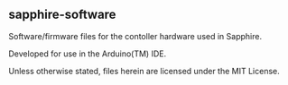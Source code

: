 sapphire-software
-----------------

Software/firmware files for the contoller hardware used in Sapphire.

Developed for use in the Arduino(TM) IDE.

Unless otherwise stated, files herein are licensed under the MIT License.
